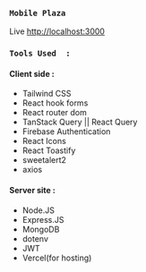 
### `Mobile Plaza`
Live [http://localhost:3000](http://localhost:3000) 

### `Tools Used  :`

<h4>Client side : </h4>
<ul>
<li>Tailwind CSS</li>
<li>React hook forms</li>
<li>React router dom</li>
<li>TanStack Query || React Query </li>
<li>Firebase Authentication </li>
<li>React Icons</li>
<li>React Toastify </li>
<li>sweetalert2 </li>
<li>axios </li>
</ul>

<h4>Server site : </h4>
<ul>
<li>Node.JS</li>
<li>Express.JS</li>
<li>MongoDB</li>
<li>dotenv</li>
<li>JWT</li>
<li>Vercel(for hosting)</li>
</ul>


